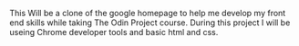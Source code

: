 This Will be a clone of the google homepage to help me develop my front end skills while taking The Odin Project course. During this project I will be useing Chrome developer tools and basic html and css.